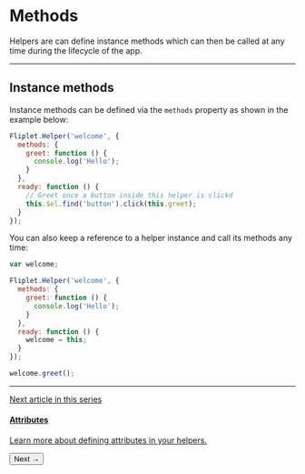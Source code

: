 # Methods

Helpers are can define instance methods which can then be called at any time during the lifecycle of the app.

---


## Instance methods

Instance methods can be defined via the `methods` property as shown in the example below:

```js
Fliplet.Helper('welcome', {
  methods: {
    greet: function () {
      console.log('Hello');
    }
  },
  ready: function () {
    // Greet once a button inside this helper is clickd
    this.$el.find('button').click(this.greet);
  }
});
```

You can also keep a reference to a helper instance and call its methods any time:

```js
var welcome;

Fliplet.Helper('welcome', {
  methods: {
    greet: function () {
      console.log('Hello');
    }
  },
  ready: function () {
    welcome = this;
  }
});

welcome.greet();
```

---

<section class="blocks alt">
  <a class="bl two" href="attributes.html">
    <div>
      <span class="pin">Next article in this series</span>
      <h4>Attributes</h4>
      <p>Learn more about defining attributes in your helpers.</p>
      <button>Next &rarr;</button>
    </div>
  </a>
</section>